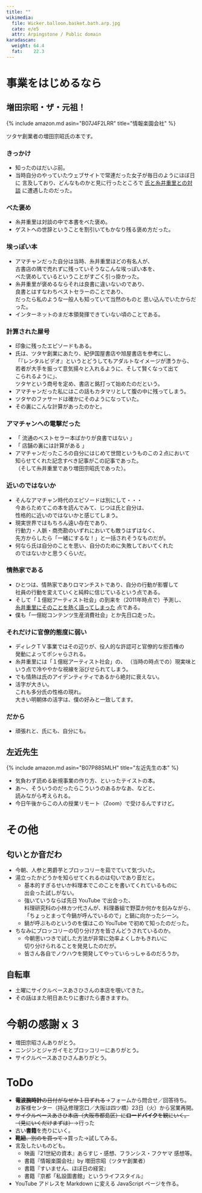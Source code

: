 ```yaml
---
title: ""
wikimedia:
  file: Wicker.balloon.basket.bath.arp.jpg
  cate: e/e5
  attr: Arpingstone / Public domain
karadascan:
  weight: 64.4
  fat:    22.3
---
```


# 事業をはじめるなら

## 増田宗昭・ザ・元祖！

{% include amazon.md asin="B07J4F2LRR" title="情報楽園会社" %}

ツタヤ創業者の増田宗昭氏の本です。

### きっかけ

* 知ったのはだいぶ前。
* 当時自分のやっていたウェブサイトで常連だった女子が毎日のようにほぼ日に
  言及しており、どんなものかと見に行ったところで
  [氏と糸井重里との対談](https://www.1101.com/president/masuda01.html)
  に遭遇したのだった。

### べた褒め

* 糸井重里は対談の中で本書をべた褒め。
* ゲストへの世辞ということを割引いてもかなり残る褒め方だった。

### 埃っぽい本

* アマチャンだった自分は当時、糸井重里ほどの有名人が、  
  古書店の隅で売れずに残っていそうなこんな埃っぽい本を、  
  べた褒めしているということがすごく引っ掛かった。
* 糸井重里が褒めるならそれは良書に違いないのであり、  
  良書とはすなわちベストセラーのことであり、  
  だったら私のような一般人も知っていて当然のものと
  思い込んでいたからだった。
* インターネットのまだ本領発揮できていない頃のことである。

### 計算された屋号

* 印象に残ったエピソードもある。
* 氏は、ツタヤ創業にあたり、紀伊国屋書店や旭屋書店を参考にし、  
  「『レンタルビデオ』というとどうしてもアダルトなイメージが漂うから、  
  若者が大手を振って意気揚々と入れるように、そして賢くなって出て  
  こられるように」、  
  ツタヤという商号を定め、書店と銘打って始めたのだという。
* アマチャンだった私にはこの話もカタマリとして腹の中に残ってしまう。
* ツタヤのファサードは確かにそのようになっていた。
* その裏にこんな計算があったのかと。

### アマチャンへの電撃だった

* 「 流通のベストセラー本ばかりが良書ではない 」
* 「 店舗の裏には計算がある 」
* アマチャンだったころの自分にはじめて世間というものこの２点において  
  知らせてくれた記念すべき記事がこの記事であった。  
  （そして糸井重里であり増田宗昭氏であった）。

### 近いのではないか

* そんなアマチャン時代のエピソードは別にして・・・  
  今あらためてこの本を読んでみて、じつは氏と自分は、  
  性格的に近いのではないかと感じてしまう。
* 現実世界ではもちろん遠い存在であり、  
  行動力・人脈・商売勘のいずれにおいても敵うはずはなく、  
  先方からしたら「一緒にするな！」と一括されそうなものだが。
* 何なら氏は自分のことを思い、自分のために失敗しておいてくれた  
  のではないかと思うくらいだ。

### 情熱家である

* ひとつは、情熱家でありロマンチストであり、自分の行動が影響して  
  社員の行動を変えていくと純粋に信じているという点である。
* そして「１億総アーティスト社会」の到来を（2011年時点で）予測し、  
  [糸井重里にそのことを熱く語ってしまった](https://www.1101.com/masuda/)
  点である。
* 僕も「一億総コンテンツ生産消費社会」とか先日口走った。

### それだけに官僚的態度に弱い

* ディレクＴＶ事業ではその辺りが、役人的な許認可と官僚的な拒否権の  
  発動によってポシャらされる。
* 糸井重里には「１億総アーティスト社会」の、
  （当時の時点での）現実味という点で冷ややかな視線を浴びせられてしまう。
* でも情熱は氏のアイデンティティであるから絶対に衰えない。  
* 活字が大きい。  
  これも多分氏の性格の現れ。  
  大きい明朝体の活字は、僕の好みと一致してます。

### だから

* 頑張れと、氏にも、自分にも。


## 左近先生

{% include amazon.md asin="B07P88SMLH" title="左近先生の本" %}

* 気負わず読める新規事業の作り方、といったテイストの本。
* あ〜、そういうのだったらこういうのあるかなあ、などと、  
  読みながら考えられる。
* 今日午後からこの人の授業リモート（Zoom）で受けるんですけど。  


# その他

## 匂いとか音だわ

* 今朝、人参と男爵芋とブロッコリーを茹でていて気づいた。
* 湯立ったかどうかを知らせてくれるのは匂いであり音だと。
  * 基本的すぎるせいか料理本でこのことを書いてくれているものに  
    出会った試しがない。
  * 強いていうならば先日 YouTube で出会った、  
    料理研究科の小林カツ代さんが、料理番組で野菜か何かを刻みながら、  
	「ちょっとまって今鍋が呼んでいるので」と鍋に向かったシーン。
  * 鍋が呼ぶものというのを僕はこの YouTube で初めて知ったのだった。
* ちなみにブロッコリーの切り分け方を皆さんどうされているのか。
  * 今朝思いつきで試した方法が非常に効率よくしかもきれいに  
    切り分けられることを発見したのだが。
  * 皆さん各自でノウハウを開発してやっていらっしゃるのだろうか。


## 自転車

* 土曜にサイクルベースあさひさんの本店を覗いてきた。
* その話はまた明日あたりに書けたら書きますわ。


# 今朝の感謝ｘ３

* 増田宗昭さんありがとう。
* ニンジンとジャガイモとブロッコリーにありがとう。
* サイクルベースあさひさんありがとう。


# ToDo

* ~~**電波腕時計**の日付がなぜか１日ずれる~~->フォームから問合せ／回答待ち。  
  お客様センター（持込修理窓口／大阪は四ツ橋）23日（火）から営業再開。
* ~~サイクルベースあさひ本店（大阪市都島区）に**ロードバイク**を観にいく。  
  （見にいくだけまずは）~~->行った
* 古い**書籍**を売りにいく。
* ~~**靴紐**、別のを買って~~->買った->試してみる。
* 言及したいものども。
  * 映画『21世紀の資本』あらすじ・感想、フランシス・フクヤマ 感想等。
  * 書籍『情報楽園会社』by 増田宗昭（ツタヤ創業者）
  * 書籍『すいません、ほぼ日の経営』
  * 書籍『京都「私設圖書館」というライフスタイル』
* YouTube アドレスを Markdown に変える JavaScript ページを作る。
